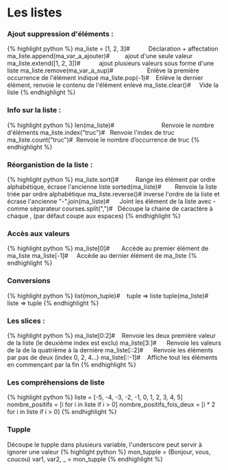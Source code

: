 # Les listes

### Ajout suppression d'éléments :
{% highlight python %}
ma_liste = [1, 2, 3]#           Déclaration + affectation
ma_liste.append(ma_var_a_ajouter)#         ajout d'une seule valeur
ma_liste.extend([1, 2, 3])#           ajout plusieurs valeurs sous forme d'une liste
ma_liste.remove(ma_var_a_sup)#                    Enlève la première occurrence de l'élément indiqué
ma_liste.pop(-1)#    Enlève le dernier élément, renvoie le contenu de l'élément enlevé
ma_liste.clear()#     Vide la liste
{% endhighlight %}

### Info sur la liste :
{% highlight python %}
len(ma_liste)#                            Renvoie le nombre d'éléments
ma_liste.index("truc")#   Renvoie l'index de truc
ma_liste.count("truc")#  Renvoie le nombre d’occurrence de truc
{% endhighlight %}

### Réorganistion de la liste :
{% highlight python %}
ma_liste.sort()#          Range les élément par ordre alphabétique, écrase l'ancienne liste
sorted(ma_liste)#        Renvoie la liste triée par ordre alphabétique
ma_liste.reverse()# inverse l'ordre de la liste et écrase l'ancienne
"-".join(ma_liste)#      Joint les élément de la liste avec - comme séparateur
courses.split(",")#   Découpe la chaine de caractère à chaque , (par défaut coupe aux espaces)
{% endhighlight %}

### Accès aux valeurs
{% highlight python %}
ma_liste[0]#       Accède au premier élément de ma_liste
ma_liste[-1]#     Accède au dernier élément de ma_liste
{% endhighlight %}

### Conversions
{% highlight python %}
list(mon_tuple)#    tuple => liste
tuple(ma_liste)#     liste => tuple
{% endhighlight %}

### Les slices :
{% highlight python %}
ma_liste[0:2]#    Renvoie les deux première valeur de la liste (le deuxième index est exclu)
ma_liste[3:]#      Renvoie les valeurs de la de la quatrième à la dernière
ma_liste[::2]#      Renvoie les éléments par pas de deux (index 0, 2, 4...)
ma_liste[::-1]#    Affiche tout les éléments en commençant par la fin
{% endhighlight %}

### Les compréhensions de liste
{% highlight python %}
liste = [-5, -4, -3, -2, -1, 0, 1, 2, 3, 4, 5]
nombre_positifs = [i for i in liste if i > 0]
nombre_positifs_fois_deux = [i * 2 for i in liste if i > 0]
{% endhighlight %}

### Tupple

Découpe le tupple dans plusieurs variable, l'underscore peut servir à ignorer une valeur
{% highlight python %}
mon_tupple = (Bonjour, vous, coucou)
var1, var2, _ = mon_tupple
{% endhighlight %}
